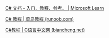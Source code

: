 [C# 文档 - 入门、教程、参考。 | Microsoft Learn](https://learn.microsoft.com/zh-cn/dotnet/csharp/) 

[C# 教程 | 菜鸟教程 (runoob.com)](https://www.runoob.com/csharp/csharp-tutorial.html)

[C#教程 | C语言中文网 (biancheng.net)](http://c.biancheng.net/csharp/)

